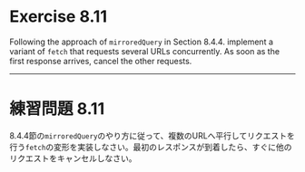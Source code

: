 # Exercise 8.11
Following the approach of `mirroredQuery` in Section 8.4.4. implement a variant of `fetch` that requests several URLs concurrently. As soon as the first response arrives, cancel the other requests.

---
# 練習問題 8.11
8.4.4節の`mirroredQuery`のやり方に従って、複数のURLへ平行してリクエストを行う`fetch`の変形を実装しなさい。最初のレスポンスが到着したら、すぐに他のリクエストをキャンセルしなさい。
